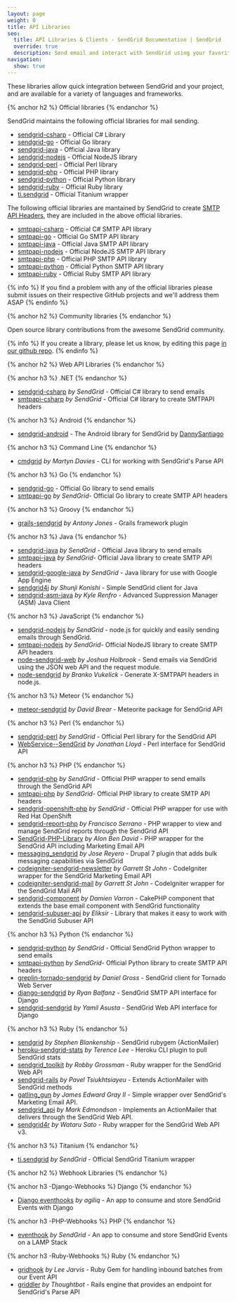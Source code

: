 ```yaml
---
layout: page
weight: 0
title: API Libraries
seo:
  title: API Libraries & Clients - SendGrid Documentation | SendGrid
  override: true
  description: Send email and interact with SendGrid using your favorite language including Python, Go, Node.js, Ruby, PHP, Java, C#, Perl, Objective-C, and more.
navigation:
  show: true
---
```


These libraries allow quick integration between SendGrid and your project, and are available for a variety of languages and frameworks.

{% anchor h2 %}
Official libraries 
{% endanchor %}

SendGrid maintains the following official libraries for mail sending.

-   [sendgrid-csharp](http://github.com/sendgrid/sendgrid-csharp) - Official C\# Library
-   [sendgrid-go](http://github.com/sendgrid/sendgrid-go) - Official Go library
-   [sendgrid-java](http://github.com/sendgrid/sendgrid-java) - Official Java library
-   [sendgrid-nodejs](http://github.com/sendgrid/sendgrid-nodejs) - Official NodeJS library
-   [sendgrid-perl](http://github.com/sendgrid/sendgrid-perl) - Official Perl library
-   [sendgrid-php](http://github.com/sendgrid/sendgrid-php) - Official PHP library
-   [sendgrid-python](http://github.com/sendgrid/sendgrid-python) - Official Python library
-   [sendgrid-ruby](http://github.com/sendgrid/sendgrid-ruby) - Official Ruby library
-   [ti.sendgrid](http://github.com/sendgrid/ti.sendgrid) - Official Titanium wrapper

The following official libraries are mantained by SendGrid to create [SMTP API Headers]({{root_url}}/API_Reference/SMTP_API/index.html), they are included in the above official libraries.

-   [smtpapi-csharp](http://github.com/sendgrid/smtpapi-csharp) - Official C\# SMTP API library
-   [smtpapi-go](http://github.com/sendgrid/smtpapi-go) - Official Go SMTP API library
-   [smtpapi-java](http://github.com/sendgrid/smtpapi-java) - Official Java SMTP API library
-   [smtpapi-nodejs](http://github.com/sendgrid/smtpapi-nodejs) - Official NodeJS SMTP API library
-   [smtpapi-php](http://github.com/sendgrid/smtpapi-php) - Official PHP SMTP API library
-   [smtpapi-python](http://github.com/sendgrid/smtpapi-python) - Official Python SMTP API library
-   [smtpapi-ruby](http://github.com/sendgrid/smtpapi-ruby) - Official Ruby SMTP API library

{% info %}
If you find a problem with any of the official libraries please submit issues on their respective GitHub projects and we'll address them ASAP 
{% endinfo %}

{% anchor h2 %}
Community libraries 
{% endanchor %}

Open source library contributions from the awesome SendGrid community.

{% info %}
If you create a library, please let us know, by editing this page [in our github repo](https://github.com/sendgrid/docs/blob/develop/source/{{page.path}}). 
{% endinfo %}

{% anchor h2 %}
Web API Libraries 
{% endanchor %}

{% anchor h3 %}
.NET 
{% endanchor %}

-   [sendgrid-csharp](http://github.com/sendgrid/sendgrid-csharp) *by SendGrid* - Official C\# library to send emails
-   [smtpapi-csharp](http://github.com/sendgrid/smtpapi-csharp) *by SendGrid* - Official C\# library to create SMTPAPI headers

{% anchor h3 %}
Android
{% endanchor %}

-   [sendgrid-android](https://github.com/danysantiago/sendgrid-android) - The Android library for SendGrid by [DannySantiago](https://github.com/danysantiago)

{% anchor h3 %}
Command Line 
{% endanchor %}

-   [cmdgrid](http://github.com/martyndavies/cmdgrid) *by Martyn Davies* - CLI for working with SendGrid's Parse API

{% anchor h3 %}
Go 
{% endanchor %}

-   [sendgrid-go](http://github.com/sendgrid/sendgrid-go) - Official Go library to send emails
-   [smtpapi-go](http://github.com/sendgrid/smtpapi-go) *by SendGrid*- Official Go library to create SMTP API headers

{% anchor h3 %}
Groovy 
{% endanchor %}

-   [grails-sendgrid](http://github.com/aiten/grails-sendgrid) *by Antony Jones* - Grails framework plugin

{% anchor h3 %}
Java 
{% endanchor %}

-   [sendgrid-java](https://github.com/sendgrid/sendgrid-java) *by SendGrid* - Official Java library to send emails
-   [smtpapi-java](http://github.com/sendgrid/smtpapi-java) *by SendGrid*- Official Java library to create SMTP API headers
-   [sendgrid-google-java](https://github.com/sendgrid/sendgrid-google-java) *by SendGrid* - Java library for use with Google App Engine
-   [sendgrid4j](https://github.com/shunjikonishi/sendgrid4j) *by Shunji Konishi* - Simple SendGrid client for Java
-   [sendgrid-asm-java](https://github.com/krenfro/sendgrid-asm-java) *by Kyle Renfro* - Advanced Suppression Manager (ASM) Java Client

{% anchor h3 %}
JavaScript 
{% endanchor %}

-   [sendgrid-nodejs](http://github.com/sendgrid/sendgrid-nodejs) *by SendGrid* - node.js for quickly and easily sending emails through SendGrid.
-   [smtpapi-nodejs](http://github.com/sendgrid/smtpapi-nodejs) *by SendGrid*- Official NodeJS library to create SMTP API headers
-   [node-sendgrid-web](http://github.com/jesusabdullah/node-sendgrid-web) *by Joshua Holbrook* - Send emails via SendGrid using the JSON web API and the request module.
-   [node-sendgrid](https://github.com/HerdHound/node-sendgrid) *by Branko Vukelick* - Generate X-SMTPAPI headers in node.js.

{% anchor h3 %}
Meteor 
{% endanchor %}

-   [meteor-sendgrid](https://github.com/DavidBrear/meteor-sendgrid) *by David Brear* - Meteorite package for SendGrid API

{% anchor h3 %}
Perl 
{% endanchor %}

-   [sendgrid-perl](http://github.com/sendgrid/sendgrid-perl) *by SendGrid* - Official Perl library for the SendGrid API
-   [WebService--SendGrid](http://github.com/majrmovies/WebService--SendGrid) *by Jonathan Lloyd* - Perl interface for SendGrid API

{% anchor h3 %}
PHP 
{% endanchor %}

-   [sendgrid-php](http://github.com/sendgrid/sendgrid-php) *by SendGrid* - Official PHP wrapper to send emails through the SendGrid API
-   [smtpapi-php](http://github.com/sendgrid/smtpapi-php) *by SendGrid*- Official PHP library to create SMTP API headers
-   [sendgrid-openshift-php](https://github.com/sendgrid/openshift-sendgrid-php) *by SendGrid* - Official PHP wrapper for use with Red Hat OpenShift
-   [sendgrid-report-php](https://github.com/fcosrno/sendgrid-report-php) *by Francisco Serrano* - PHP wrapper to view and manage SendGrid reports through the SendGrid API
-   [SendGrid-PHP-Library](https://github.com/alonbendavid/SendGrid-PHP-Library) *by Alon Ben David* - PHP wrapper for the SendGrid API including Marketing Email API
-   [messaging_sendgrid](http://github.com/josereyero/messaging_sendgrid) *by Jose Reyero* - Drupal 7 plugin that adds bulk messaging capabilities via SendGrid
-   [codeigniter-sendgrid-newsletter](http://github.com/bold/codeigniter-sendgrid-newsletter) *by Garrett St John* - CodeIgniter wrapper for the SendGrid Marketing Email API
-   [codeigniter-sendgrid-mail](http://github.com/bold/codeigniter-sendgrid-mail) *by Garrett St John* - CodeIgniter wrapper for the SendGrid Mail API
-   [sendgrid-component](http://github.com/damusnet/sendgrid-component) *by Damien Varron* - CakePHP component that extends the base email component with SendGrid functionality
-   [sendgrid-subuser-api](https://github.com/eliksir/sendgrid-subuser-api) *by Eliksir* - Library that makes it easy to work with the SendGrid Subuser API

{% anchor h3 %}
Python 
{% endanchor %}

-   [sendgrid-python](http://github.com/sendgrid/sendgrid-python) *by SendGrid* - Official SendGrid Python wrapper to send emails
-   [smtpapi-python](http://github.com/sendgrid/smtpapi-python) *by SendGrid*- Official Python library to create SMTP API headers
-   [greplin-tornado-sendgrid](https://github.com/Cue/greplin-tornado-sendgrid) *by Daniel Gross* - SendGrid client for Tornado Web Server
-   [django-sendgrid](https://github.com/RyanBalfanz/django-sendgrid) *by Ryan Balfanz* - SendGrid SMTP API interface for Django
-   [sendgrid-sendgrid](https://github.com/elbuo8/sendgrid-django) *by Yamil Asusta* - SendGrid Web API interface for Django

{% anchor h3 %}
Ruby 
{% endanchor %}

-   [sendgrid](http://github.com/stephenb/sendgrid) *by Stephen Blankenship* - SendGrid rubygem (ActionMailer)
-   [heroku-sendgrid-stats](https://github.com/hone/heroku-sendgrid-stats) *by Terence Lee* - Heroku CLI plugin to pull SendGrid stats
-   [sendgrid_toolkit](http://github.com/freerobby/sendgrid_toolkit) *by Robby Grossman* - Ruby wrapper for the SendGrid Web API
-   [sendgrid-rails](http://github.com/PavelTyk/sendgrid-rails) *by Pavel Tsiukhtsiayeu* - Extends ActionMailer with SendGrid methods
-   [gatling_gun](http://github.com/okrb/gatling_gun) *by James Edward Gray II* - Simple wrapper over SendGrid's Marketing Email API.
-   [sendgrid_api](http://github.com/markedmondson/sendgrid_api) *by Mark Edmondson* - Implements an ActionMailer that delivers through the SendGrid Web API.
-   [sendgrid4r](https://github.com/awwa/sendgrid4r) *by Wataru Sato* - Ruby wrapper for the SendGrid Web API v3.

{% anchor h3 %}
Titanium 
{% endanchor %}

-   [ti.sendgrid](http://github.com/sendgrid/ti.sendgrid) *by SendGrid* - Official SendGrid Titanium wrapper

{% anchor h2 %}
Webhook Libraries 
{% endanchor %}

{% anchor h3 -Django-Webhooks %}
Django 
{% endanchor %}

-   [Django eventhooks](https://github.com/agiliq/sendgrid-eventhooks) *by agiliq* - An app to consume and store SendGrid Events with Django

{% anchor h3 -PHP-Webhooks %}
PHP 
{% endanchor %}

-   [eventhook](http://sendgrid.github.io/eventkit/setup.html) *by SendGrid* - An app to consume and store SendGrid Events on a LAMP Stack

{% anchor h3 -Ruby-Webhooks %}
Ruby 
{% endanchor %}

-   [gridhook](https://github.com/injekt/gridhook) *by Lee Jarvis* - Ruby Gem for handling inbound batches from our Event API
-   [griddler](https://github.com/thoughtbot/griddler) *by Thoughtbot* - Rails engine that provides an endpoint for SendGrid's Parse API
